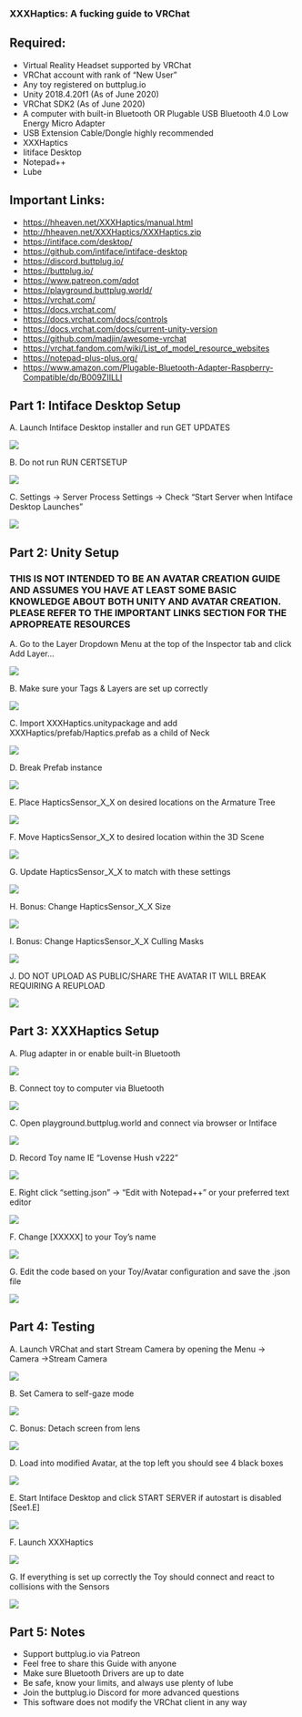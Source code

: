 ### XXXHaptics: A fucking guide to VRChat

## Required:

-   Virtual Reality Headset supported by VRChat
-   VRChat account with rank of “New User”
-   Any toy registered on buttplug.io
-   Unity 2018.4.20f1 (As of June 2020)
-   VRChat SDK2 (As of June 2020)
-   A computer with built-in Bluetooth OR Plugable USB Bluetooth 4.0 Low Energy Micro Adapter
-   USB Extension Cable/Dongle highly recommended
-   XXXHaptics
-   Iitiface Desktop
-   Notepad++
-   Lube

## Important Links:

-   <https://hheaven.net/XXXHaptics/manual.html>
-   <http://hheaven.net/XXXHaptics/XXXHaptics.zip>
-   <https://intiface.com/desktop/>
-   <https://github.com/intiface/intiface-desktop>
-   <https://discord.buttplug.io/>
-   <https://buttplug.io/>
-   <https://www.patreon.com/qdot>
-   <https://playground.buttplug.world/>
-   <https://vrchat.com/>
-   <https://docs.vrchat.com/>
-   <https://docs.vrchat.com/docs/controls>
-   <https://docs.vrchat.com/docs/current-unity-version>
-   <https://github.com/madjin/awesome-vrchat>
-   <https://vrchat.fandom.com/wiki/List_of_model_resource_websites>
-   <https://notepad-plus-plus.org/>
-   <https://www.amazon.com/Plugable-Bluetooth-Adapter-Raspberry-Compatible/dp/B009ZIILLI>

## Part 1: Intiface Desktop Setup

A. Launch Intiface Desktop installer and run GET UPDATES

![](media/d14fe20ab5ef22664cc0c390613c1dd2.png)

B.  Do not run RUN CERTSETUP

![](media/00cb8396ea411bcc0c8ad2aa69f53b67.png)

C.  Settings -\> Server Process Settings -\> Check “Start Server when Intiface Desktop Launches”

![](media/4cfbb5ddbb9c0615d05e8760ae3ad9e9.png)

## Part 2: Unity Setup 

### **THIS IS NOT INTENDED TO BE AN AVATAR CREATION GUIDE AND ASSUMES YOU HAVE AT LEAST SOME BASIC KNOWLEDGE ABOUT BOTH UNITY AND AVATAR CREATION. PLEASE REFER TO THE IMPORTANT LINKS SECTION FOR THE APROPREATE RESOURCES**

A.  Go to the Layer Dropdown Menu at the top of the Inspector tab and click Add Layer…

![](media/281a9a43d8c62bad9bb8854532c25e38.png)

B.  Make sure your Tags & Layers are set up correctly

![](media/0c3a17f6a680bf9e266d907e9c6c3645.png)

C.  Import XXXHaptics.unitypackage and add XXXHaptics/prefab/Haptics.prefab as a child of Neck

![](media/364f85821df6fbf3375b7cec024c2875.png)

D.  Break Prefab instance

![](media/87852a66b38fdea4ca805c6283c0e18a.png)

E.  Place HapticsSensor_X_X on desired locations on the Armature Tree

![](media/fa2d04d27532891869dccf30ac08b113.png)

F.  Move HapticsSensor_X_X to desired location within the 3D Scene

![](media/457b72931dbd7f1e6fcb105c2dedc3de.png)

G.  Update HapticsSensor_X_X to match with these settings

![](media/289c2c9bf5f043def108aa4ec6c767cc.png)

H.  Bonus: Change HapticsSensor_X_X Size

![](media/59bc2569db12e1f572d532b0b29b9a05.png)

I.  Bonus: Change HapticsSensor_X_X Culling Masks

![](media/24c1cb840aca964aa9dcb75c7419d385.png)

J.  DO NOT UPLOAD AS PUBLIC/SHARE THE AVATAR IT WILL BREAK REQUIRING A REUPLOAD

![](media/043a7ec81dd52af6e8104bafca8d2405.png)

## Part 3: XXXHaptics Setup

A.  Plug adapter in or enable built-in Bluetooth

![](media/077b8b0f1a747146c8c89d5659940b20.png)

B.  Connect toy to computer via Bluetooth

![](media/5909e4e8459bdac9b18dafc08dfe3969.png)

C.  Open playground.buttplug.world and connect via browser or Intiface

![](media/35161cfa42bdc9e1457110ec0fa6f0e8.png)

D.  Record Toy name IE “Lovense Hush v222”

![](media/538a09adc823400e5d8cb4ed131aec2e.png)

E.  Right click “setting.json” -\> “Edit with Notepad++” or your preferred text editor

![](media/c5f9edc77e73dfabb1b57f78082a1820.png)

F.  Change [XXXXX] to your Toy’s name

![](media/075c3c44e8c0e7ce39d00ae7a28994f8.png)

G.  Edit the code based on your Toy/Avatar configuration and save the .json file

![](media/7af072910d32e7db4ee77801b3f077a3.png)

## Part 4: Testing

A.  Launch VRChat and start Stream Camera by opening the Menu -\> Camera -\>Stream Camera

![](media/3c3f5bbe33b2f1ff9cc2510666a4063d.jpg)

B.  Set Camera to self-gaze mode

![](media/8e9e3cbad72c4ff552df974172367f4f.jpg)

C.  Bonus: Detach screen from lens

![](media/6132eb542694ea0cab71602aa13a33c8.jpg)

D.  Load into modified Avatar, at the top left you should see 4 black boxes

![](media/cde1b67853e4418ab583b52a0b6c0488.png)

E.  Start Intiface Desktop and click START SERVER if autostart is disabled [See1.E]

![](media/3481c49d2b281772f0284d5c3a6e8b4e.png)

F.  Launch XXXHaptics

![](media/1e3b32e0792ae5dcec2d3037ac86aadf.png)

G.  If everything is set up correctly the Toy should connect and react to collisions with the Sensors

![](media/f421a5bc060444d9178fb5c296567a2a.png)

## Part 5: Notes

-   Support buttplug.io via Patreon
-   Feel free to share this Guide with anyone
-   Make sure Bluetooth Drivers are up to date
-   Be safe, know your limits, and always use plenty of lube
-   Join the buttplug.io Discord for more advanced questions
-   This software does not modify the VRChat client in any way
